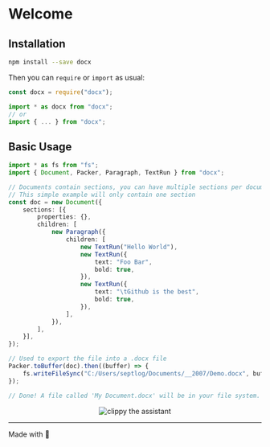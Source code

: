 # Welcome

## Installation

```sh
npm install --save docx
```

Then you can `require` or `import` as usual:

```ts
const docx = require("docx");
```

```ts
import * as docx from "docx";
// or
import { ... } from "docx";
```

## Basic Usage

```ts
import * as fs from "fs";
import { Document, Packer, Paragraph, TextRun } from "docx";

// Documents contain sections, you can have multiple sections per document, go here to learn more about sections
// This simple example will only contain one section
const doc = new Document({
    sections: [{
        properties: {},
        children: [
            new Paragraph({
                children: [
                    new TextRun("Hello World"),
                    new TextRun({
                        text: "Foo Bar",
                        bold: true,
                    }),
                    new TextRun({
                        text: "\tGithub is the best",
                        bold: true,
                    }),
                ],
            }),
        ],
    }],
});

// Used to export the file into a .docx file
Packer.toBuffer(doc).then((buffer) => {
    fs.writeFileSync("C:/Users/septlog/Documents/__2007/Demo.docx", buffer);
});

// Done! A file called 'My Document.docx' will be in your file system.
```

<p align="center">
    <img alt="clippy the assistant" src="./clippy.png">
</p>

---

Made with 💖
